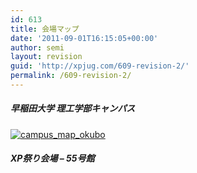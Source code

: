 ```yaml
---
id: 613
title: 会場マップ
date: '2011-09-01T16:15:05+00:00'
author: semi
layout: revision
guid: 'http://xpjug.com/609-revision-2/'
permalink: /609-revision-2/
---
```


##### 早稲田大学 理工学部キャンパス

[![](http://xpjug.com/wp-content/uploads/2011/09/campus_map_okubo.jpg "campus_map_okubo")](http://xpjug.com/wp-content/uploads/2011/09/campus_map_okubo.jpg)

##### XP祭り会場 – 55号館 